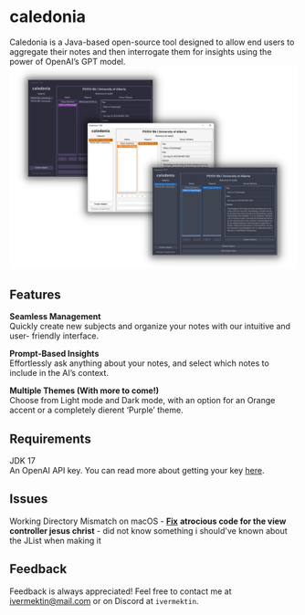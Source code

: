 
# caledonia
Caledonia is a Java-based open-source tool designed to allow end users to
aggregate their notes and then interrogate them for insights using the power of
OpenAI’s GPT model.
![UI Preview with themes Purple, Light Orange, and Dark](https://raw.githubusercontent.com/ivermektin/caledonia/main/PreviewImage.png)
## Features
**Seamless Management**<br>
Quickly create new subjects and organize your notes with our intuitive and user-
friendly interface.

**Prompt-Based Insights**<br>
Effortlessly ask anything about your notes, and select which notes to include in
the AI’s context.

**Multiple Themes (With more to come!)**<br>
Choose from Light mode and Dark mode, with an option for an Orange accent or
a completely dierent ‘Purple’ theme.


## Requirements

JDK 17<br>
An OpenAI API key. You can read more about getting your key [here](https://help.openai.com/en/articles/4936850-where-do-i-find-my-secret-api-key).

## Issues

Working Directory Mismatch on macOS - [**Fix**](https://github.com/ivermektin/caledonia/issues/2#issuecomment-1736093737)
**atrocious code for the view controller jesus christ** - did not know something i should've known about the JList when making it

## Feedback

Feedback is always appreciated! Feel free to contact me at
ivermektin@mail.com or on Discord at ``ivermektin``. 

